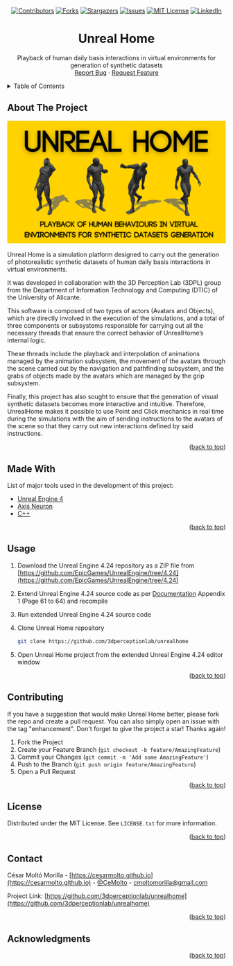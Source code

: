 <div id="top"></div>

<!-- PROJECT SHIELDS -->
<!--
*** I'm using markdown "reference style" links for readability.
*** Reference links are enclosed in brackets [ ] instead of parentheses ( ).
*** See the bottom of this document for the declaration of the reference variables
*** for contributors-url, forks-url, etc. This is an optional, concise syntax you may use.
*** https://www.markdownguide.org/basic-syntax/#reference-style-links
-->
<div align="center">

[![Contributors][contributors-shield]][contributors-url]
[![Forks][forks-shield]][forks-url]
[![Stargazers][stars-shield]][stars-url]
[![Issues][issues-shield]][issues-url]
[![MIT License][license-shield]][license-url]
[![LinkedIn][linkedin-shield]][linkedin-url]

</div>


<!-- PROJECT LOGO -->
<div align="center">
  <!-- <a href="https://github.com/3dperceptionlab/unrealhome">
    <img src="images/logo.png" alt="Logo" width="80" height="80">
  </a> -->

  <h1 align="center">Unreal Home</h1>

  <p align="center">
    Playback of human daily basis interactions in virtual environments for generation of synthetic datasets
    <br />
    <a href="https://github.com/3dperceptionlab/unrealhome/issues">Report Bug</a>
    ·
    <a href="https://github.com/3dperceptionlab/unrealhome/issues">Request Feature</a>
  </p>
</div>


<!-- TABLE OF CONTENTS -->
<details>
  <summary>Table of Contents</summary>
  <ol>
    <li><a href="#about-the-project">About The Project</a></li>
    <li><a href="#made-with">Made With</a></li>
    <li><a href="#usage">Usage</a></li>
    <li><a href="#contributing">Contributing</a></li>
    <li><a href="#license">License</a></li>
    <li><a href="#contact">Contact</a></li>
    <li><a href="#acknowledgments">Acknowledgments</a></li>
  </ol>
</details>


<!-- ABOUT THE PROJECT -->
## About The Project

[![Product Name Screen Shot][product-cover]](https://cesarmolto.github.io/unreal-home.html)

Unreal Home is a simulation platform designed to carry out the generation 
of photorealistic synthetic datasets of human daily basis interactions 
in virtual environments.

It was developed in collaboration with the 3D Perception Lab (3DPL) 
group from the Department of Information Technology and Computing (DTIC) 
of the University of Alicante.

This software is composed of two types of actors (Avatars and Objects), which 
are directly involved in the execution of the simulations, and a total of three 
components or subsystems responsible for carrying out all the necessary threads 
that ensure the correct behavior of UnrealHome’s internal logic.

These threads include the playback and interpolation of animations managed by the 
animation subsystem, the movement of the avatars through the scene carried out by 
the navigation and pathfinding subsystem, and the grabs of objects made by the avatars 
which are managed by the grip subsystem.

Finally, this project has also sought to ensure that the generation of visual synthetic 
datasets becomes more interactive and intuitive. Therefore, UnrealHome makes it possible 
to use Point and Click mechanics in real time during the simulations with the aim of sending 
instructions to the avatars of the scene so that they carry out new interactions defined by 
said instructions.

<p align="right">(<a href="#top">back to top</a>)</p>

<!-- MADE WITH -->
## Made With

List of major tools used in the development of this project:

* [Unreal Engine 4](https://www.unrealengine.com)
* [Axis Neuron](https://neuronmocap.com)
* [C++](https://www.cplusplus.com)

<p align="right">(<a href="#top">back to top</a>)</p>


<!-- USAGE -->
## Usage

1. Download the Unreal Engine 4.24 repository as a ZIP file from [https://github.com/EpicGames/UnrealEngine/tree/4.24](https://github.com/EpicGames/UnrealEngine/tree/4.24)

2. Extend Unreal Engine 4.24 source code as per [Documentation](https://github.com/3dperceptionlab/unrealhome/blob/main/Documentation%20(Spanish%20Only).pdf) Appendix 1 (Page 61 to 64) and recompile

3. Run extended Unreal Engine 4.24 source code

4. Clone Unreal Home repository
   ```sh
   git clone https://github.com/3dperceptionlab/unrealhome
   ```
5. Open Unreal Home project from the extended Unreal Engine 4.24 editor window

<p align="right">(<a href="#top">back to top</a>)</p>


<!-- CONTRIBUTING -->
## Contributing

If you have a suggestion that would make Unreal Home better, please fork the repo and create a pull request. You can also simply open an issue with the tag "enhancement". Don't forget to give the project a star! Thanks again!

1. Fork the Project
2. Create your Feature Branch (`git checkout -b feature/AmazingFeature`)
3. Commit your Changes (`git commit -m 'Add some AmazingFeature'`)
4. Push to the Branch (`git push origin feature/AmazingFeature`)
5. Open a Pull Request

<p align="right">(<a href="#top">back to top</a>)</p>


<!-- LICENSE -->
## License

Distributed under the MIT License. See `LICENSE.txt` for more information.

<p align="right">(<a href="#top">back to top</a>)</p>


<!-- CONTACT -->
## Contact

César Moltó Morilla - [https://cesarmolto.github.io](https://cesarmolto.github.io) - [@CeMolto](https://twitter.com/CeMolto) - cmoltomorilla@gmail.com

Project Link: [https://github.com/3dperceptionlab/unrealhome](https://github.com/3dperceptionlab/unrealhome)

<p align="right">(<a href="#top">back to top</a>)</p>


<!-- ACKNOWLEDGMENTS -->
## Acknowledgments

<!-- Use this space to list resources you find helpful and would like to give credit to. I've included a few of my favorites to kick things off!

* [Choose an Open Source License](https://choosealicense.com)
* [GitHub Emoji Cheat Sheet](https://www.webpagefx.com/tools/emoji-cheat-sheet)
* [Malven's Flexbox Cheatsheet](https://flexbox.malven.co/)
* [Malven's Grid Cheatsheet](https://grid.malven.co/)
* [Img Shields](https://shields.io)
* [GitHub Pages](https://pages.github.com)
* [Font Awesome](https://fontawesome.com)
* [React Icons](https://react-icons.github.io/react-icons/search) -->

<p align="right">(<a href="#top">back to top</a>)</p>


<!-- MARKDOWN LINKS & IMAGES -->
<!-- https://www.markdownguide.org/basic-syntax/#reference-style-links -->
[contributors-shield]: https://img.shields.io/github/contributors/othneildrew/Best-README-Template.svg?style=for-the-badge
[contributors-url]: https://github.com/othneildrew/Best-README-Template/graphs/contributors
[forks-shield]: https://img.shields.io/github/forks/othneildrew/Best-README-Template.svg?style=for-the-badge
[forks-url]: https://github.com/othneildrew/Best-README-Template/network/members
[stars-shield]: https://img.shields.io/github/stars/othneildrew/Best-README-Template.svg?style=for-the-badge
[stars-url]: https://github.com/othneildrew/Best-README-Template/stargazers
[issues-shield]: https://img.shields.io/github/issues/othneildrew/Best-README-Template.svg?style=for-the-badge
[issues-url]: https://github.com/3dperceptionlab/unrealhome/issues
[license-shield]: https://img.shields.io/github/license/othneildrew/Best-README-Template.svg?style=for-the-badge
[license-url]: https://github.com/3dperceptionlab/unrealhome/blob/main/LICENSE.txt
[linkedin-shield]: https://img.shields.io/badge/-LinkedIn-black.svg?style=for-the-badge&logo=linkedin&colorB=555
[linkedin-url]: https://www.linkedin.com/in/cesar-molto-morilla
[product-cover]: images/cover.png
